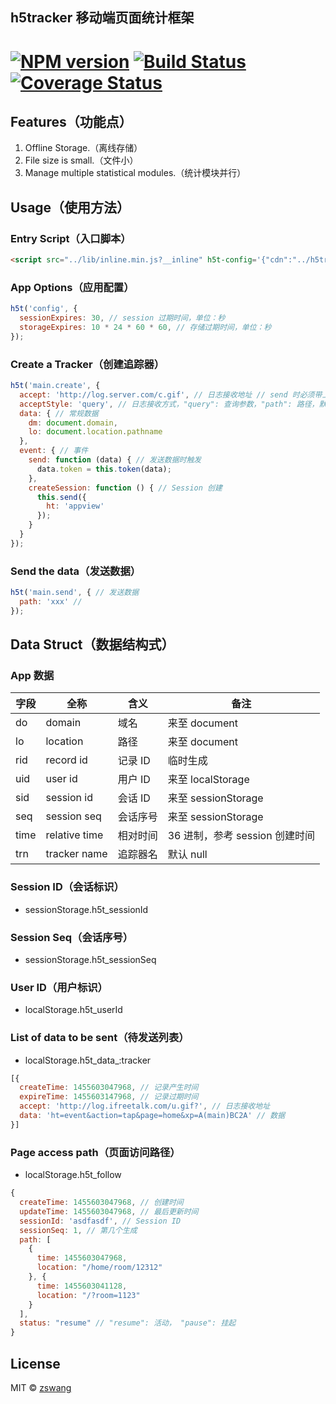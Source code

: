 h5tracker 移动端页面统计框架
-----

# [![NPM version][npm-image]][npm-url] [![Build Status][travis-image]][travis-url] [![Coverage Status][coverage-image]][coverage-url]

## Features（功能点）

1. Offline Storage.（离线存储）
2. File size is small.（文件小）
3. Manage multiple statistical modules.（统计模块并行）

## Usage（使用方法）

### Entry Script（入口脚本）

```html
<script src="../lib/inline.min.js?__inline" h5t-config='{"cdn":"../h5tracker.js"}'></script>
```

### App Options（应用配置）

```js
h5t('config', {
  sessionExpires: 30, // session 过期时间，单位：秒
  storageExpires: 10 * 24 * 60 * 60, // 存储过期时间，单位：秒
});
```

### Create a Tracker（创建追踪器）

```js
h5t('main.create', {
  accept: 'http://log.server.com/c.gif', // 日志接收地址 // send 时必须带上
  acceptStyle: 'query', // 日志接收方式，"query": 查询参数，"path": 路径，默认为: "query"
  data: { // 常规数据
    dm: document.domain,
    lo: document.location.pathname
  },
  event: { // 事件
    send: function (data) { // 发送数据时触发
      data.token = this.token(data);
    },
    createSession: function () { // Session 创建
      this.send({
        ht: 'appview'
      });
    }
  }
});
```

### Send the data（发送数据）

```js
h5t('main.send', { // 发送数据
  path: 'xxx' //
});
```

## Data Struct（数据结构式）

### App 数据

字段 | 全称          | 含义     | 备注
-----|---------------|----------|----------
do   | domain        | 域名     | 来至 document
lo   | location      | 路径     | 来至 document
rid  | record id     | 记录 ID  | 临时生成   
uid  | user id       | 用户 ID  | 来至 localStorage
sid  | session id    | 会话 ID  | 来至 sessionStorage
seq  | session seq   | 会话序号 | 来至 sessionStorage
time | relative time | 相对时间 | 36 进制，参考 session 创建时间
trn  | tracker name  | 追踪器名 | 默认 null

### Session ID（会话标识）

+ sessionStorage.h5t_sessionId

### Session Seq（会话序号）

+ sessionStorage.h5t_sessionSeq

### User ID（用户标识）

+ localStorage.h5t_userId

### List of data to be sent（待发送列表）

+ localStorage.h5t_data_:tracker

```js
[{
  createTime: 1455603047968, // 记录产生时间
  expireTime: 1455603147968, // 记录过期时间
  accept: 'http://log.ifreetalk.com/u.gif?', // 日志接收地址
  data: 'ht=event&action=tap&page=home&xp=A(main)BC2A' // 数据
}]
```

### Page access path（页面访问路径）

+ localStorage.h5t_follow

```js
{
  createTime: 1455603047968, // 创建时间
  updateTime: 1455603047968, // 最后更新时间
  sessionId: 'asdfasdf', // Session ID
  sessionSeq: 1, // 第几个生成
  path: [
    {
      time: 1455603047968,
      location: "/home/room/12312"
    }, {
      time: 1455603041128,
      location: "/?room=1123"
    }
  ],
  status: "resume" // "resume": 活动， "pause": 挂起
}
```

## License

MIT © [zswang](http://weibo.com/zswang)

[npm-url]: https://npmjs.org/package/h5tracker
[npm-image]: https://badge.fury.io/js/h5tracker.svg
[travis-url]: https://travis-ci.org/zswang/h5tracker
[travis-image]: https://travis-ci.org/zswang/h5tracker.svg?branch=master
[coverage-url]: https://coveralls.io/github/zswang/h5tracker?branch=master
[coverage-image]: https://coveralls.io/repos/zswang/h5tracker/badge.svg?branch=master&service=github
